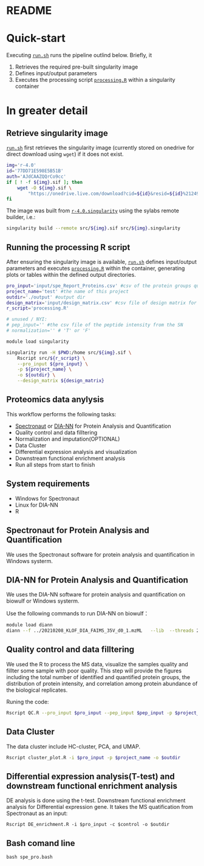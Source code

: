 # README

# Quick-start
Executing [`run.sh`](src/run.sh) runs the pipeline outlind below. Briefly, it
1. Retrieves the required pre-built singularity image 
2. Defines input/output parameters
3. Executes the processing script [`processing.R`](src/processing.R) within a singularity container

# In greater detail
## Retrieve singularity image
[`run.sh`](src/run.sh) first retrieves the singularity image (currently stored on onedrive for
direct download using `wget`) if it does not exist.
```bash
img='r-4.0'
id='77DD71E598E5B51B'
auth='AJdCAAZQQrCo9cc'
if [ ! -f ${img}.sif ]; then
    wget -O ${img}.sif \
        "https://onedrive.live.com/download?cid=${id}&resid=${id}%2124983&authkey=${auth}"
fi
```

The image was built from [`r-4.0.singularity`](src/r-4.0.singularity) using the sylabs remote 
builder, i.e.:

```bash
singularity build --remote src/${img}.sif src/${img}.singularity
```

## Running the processing R script
After ensuring the singularity image is available, [`run.sh`](src/run.sh) defines input/output
parameters and executes [`processing.R`](src/processing.R) within the container, generating
plots or tables within the defined output directories.

```bash
pro_input='input/spe_Report_Proteins.csv' #csv of the protein groups quntification generated by SN
project_name='test' #the name of this project
outdir='./output' #output dir
design_matrix='input/design_matrix.csv' #csv file of design matrix for comparison
r_script='processing.R'

# unused / NYI:
# pep_input='' #the csv file of the peptide intensity from the SN
# normalization='' # 'T' or 'F'

module load singularity

singularity run -H $PWD:/home src/${img}.sif \
    Rscript src/${r_script} \
    --pro_input ${pro_input} \
    -p ${project_name} \
    -o ${outdir} \
    --design_matrix ${design_matrix}
```



## Proteomics data anylysis 

This workflow performs the following tasks:
- [Spectronaut](https://biognosys.com/resources/spectronaut-the-deepest-proteome-coverage-available/) or [DIA-NN](https://github.com/vdemichev/DiaNN) for Protein Analysis and Quantification
- Quality control and data filltering
- Normalization and imputation(OPTIONAL)
- Data Cluster
- Differential expression analysis and visualization
- Downstream functional enrichment analysis
- Run all steps from start to finish

## System requirements
- Windows for Spectronaut
- Linux for DIA-NN
- R 


## Spectronaut for Protein Analysis and Quantification
We uses the Spectronaut software for protein analysis and quantification in Windows systerm.

## DIA-NN for Protein Analysis and Quantification
We uses the DIA-NN software for protein analysis and quantification on biowulf or Windows systerm.

Use the following commands to run DIA-NN on biowulf：
``` bash
module load diann
diann --f ../20210208_KLOF_DIA_FAIMS_35V_d0_1.mzML   --lib  --threads 24 --verbose 1 --out ./report.tsv --qvalue 0.01 --matrices --out-lib ./report-lib.tsv --gen-spec-lib --predictor --fasta ../uniprot-proteome_Human_UP000005640_20191105.fasta --fasta-search --min-fr-mz 200 --max-fr-mz 2000 --met-excision --cut K*,R* --missed-cleavages 2 --min-pep-len 7 --max-pep-len 52 --min-pr-mz 300 --max-pr-mz 1800 --min-pr-charge 1 --max-pr-charge 4 --unimod4 --var-mods 5 --var-mod UniMod:35,15.994915,M --var-mod UniMod:1,42.010565,*n --monitor-mod UniMod:1 --reanalyse --relaxed-prot-inf --smart-profiling --peak-center --no-ifs-removal 
``` 

## Quality control and data filltering
We used the R to process the MS data, visualize the samples quality and fillter some sample with poor quality. This step will provide the figures including the total number of identified and quantified protein groups, the distribution of protein intensity, and correlation among protein abundance of the biological replicates.

Runing the code:
``` bash
Rscript QC.R --pro_input $pro_input --pep_input $pep_input -p $project_name -o $outdir
``` 

## Data Cluster
The data cluster include HC-cluster, PCA, and UMAP.

``` bash
Rscript cluster_plot.R -i $pro_input -p $project_name -o $outdir
``` 


## Differential expression analysis(T-test) and downstream functional enrichment analysis
DE analysis is done using the t-test. Downstream functional enrichment analysis for Differential expression gene. It takes the MS quatification from Spectronaut as an input:
```
Rscript DE_enrichment.R -i $pro_input -c $control -o $outdir 
```

## Bash comand line

```
bash spe_pro.bash
```

